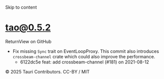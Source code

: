 Skip to content
# tao@0.5.2
ReturnView on GitHub
  * Fix missing `Sync` trait on EventLoopProxy. This commit also introduces `crossbeam-channel` crate which could also improve the performance. 
    * 6122dc5e feat: add crossbeam-channel (#181) on 2021-08-12


© 2025 Tauri Contributors. CC-BY / MIT
